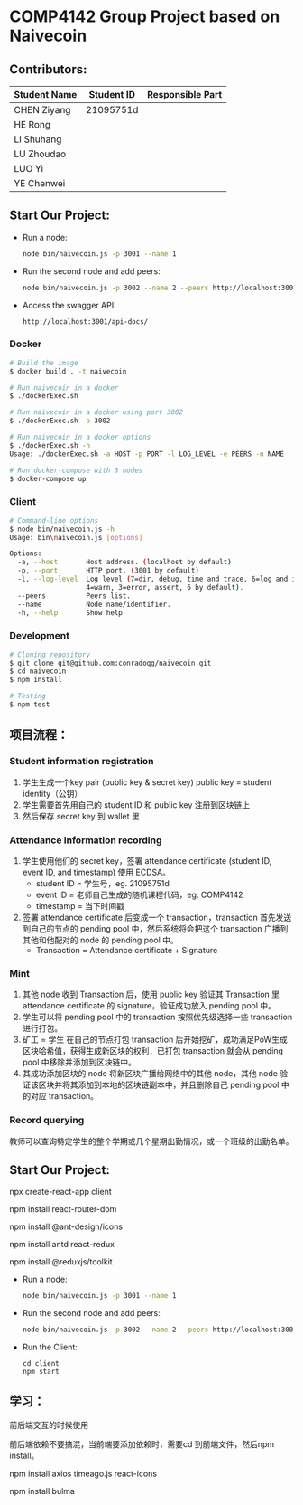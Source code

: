 # COMP4142 Group Project based on Naivecoin

## Contributors:

| Student Name | Student ID | Responsible Part |
| ------------ | ---------- | ---------------- |
| CHEN Ziyang  | 21095751d  |                  |
| HE Rong      |            |                  |
| LI Shuhang   |            |                  |
| LU Zhoudao   |            |                  |
| LUO Yi       |            |                  |
| YE Chenwei   |            |                  |



## Start Our Project:

- Run a node:

  ```sh
  node bin/naivecoin.js -p 3001 --name 1
  ```

- Run the second node and add peers:

  ```sh
  node bin/naivecoin.js -p 3002 --name 2 --peers http://localhost:3001
  ```

- Access the swagger API:

  ```shell
  http://localhost:3001/api-docs/
  ```


### Docker

```sh
# Build the image
$ docker build . -t naivecoin

# Run naivecoin in a docker
$ ./dockerExec.sh

# Run naivecoin in a docker using port 3002
$ ./dockerExec.sh -p 3002

# Run naivecoin in a docker options
$ ./dockerExec.sh -h
Usage: ./dockerExec.sh -a HOST -p PORT -l LOG_LEVEL -e PEERS -n NAME

# Run docker-compose with 3 nodes
$ docker-compose up
```

### Client

```sh
# Command-line options
$ node bin/naivecoin.js -h
Usage: bin\naivecoin.js [options]

Options:
  -a, --host       Host address. (localhost by default)
  -p, --port       HTTP port. (3001 by default)
  -l, --log-level  Log level (7=dir, debug, time and trace, 6=log and info,
                   4=warn, 3=error, assert, 6 by default).
  --peers          Peers list.                                           [array]
  --name           Node name/identifier.
  -h, --help       Show help                                           [boolean]
```

### Development

```sh
# Cloning repository
$ git clone git@github.com:conradoqg/naivecoin.git
$ cd naivecoin
$ npm install

# Testing
$ npm test
```



## 项目流程：

### Student information registration

1. 学生生成一个key pair (public key & secret key) public key = student identity（公钥）
2. 学生需要首先用自己的 student ID 和 public key 注册到区块链上
3. 然后保存 secret key 到 wallet 里

### Attendance information recording

1. 学生使用他们的 secret key，签署 attendance certificate (student ID, event ID, and timestamp) 使用 ECDSA。
   - student ID = 学生号，eg. 21095751d
   - event ID = 老师自己生成的随机课程代码，eg. COMP4142
   - timestamp = 当下时间戳
2. 签署 attendance certificate 后变成一个 transaction，transaction 首先发送到自己的节点的 pending pool 中，然后系统将会把这个 transaction 广播到其他和他配对的 node 的 pending pool 中。
   - Transaction = Attendance certificate + Signature

### Mint

1. 其他 node 收到 Transaction 后，使用 public key 验证其 Transaction 里 attendance certificate 的 signature，验证成功放入 pending pool 中。
2. 学生可以将 pending pool 中的 transaction 按照优先级选择一些 transaction 进行打包。
3. 矿工 = 学生 在自己的节点打包 transaction 后开始挖矿，成功满足PoW生成区块哈希值，获得生成新区块的权利，已打包 transaction 就会从 pending pool 中移除并添加到区块链中。
4. 其成功添加区块的 node 将新区块广播给网络中的其他 node，其他 node 验证该区块并将其添加到本地的区块链副本中，并且删除自己 pending pool 中的对应 transaction。

### Record querying

教师可以查询特定学生的整个学期或几个星期出勤情况，或一个班级的出勤名单。





## Start Our Project:

npx create-react-app client



npm install react-router-dom

npm install @ant-design/icons

npm install antd react-redux

npm install @reduxjs/toolkit

- Run a node:

  ```sh
  node bin/naivecoin.js -p 3001 --name 1
  ```

- Run the second node and add peers:

  ```sh
  node bin/naivecoin.js -p 3002 --name 2 --peers http://localhost:3001
  ```

- Run the Client:

  ```
  cd client
  npm start
  ```

  



## 学习：

前后端交互的时候使用

前后端依赖不要搞混，当前端要添加依赖时，需要cd 到前端文件，然后npm install。

npm install axios timeago.js react-icons

npm install bulma

